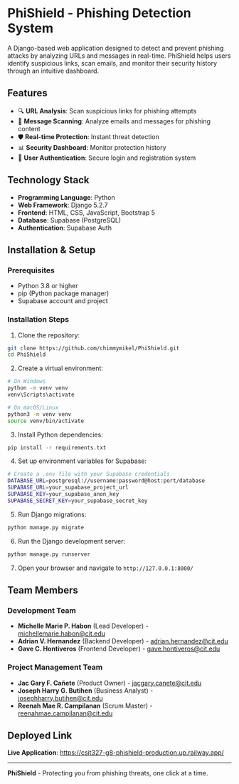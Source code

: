 # PhiShield - Phishing Detection System

A Django-based web application designed to detect and prevent phishing attacks by analyzing URLs and messages in real-time. PhiShield helps users identify suspicious links, scan emails, and monitor their security history through an intuitive dashboard.

## Features

- 🔍 **URL Analysis**: Scan suspicious links for phishing attempts
- 📧 **Message Scanning**: Analyze emails and messages for phishing content  
- 🛡️ **Real-time Protection**: Instant threat detection
- 📊 **Security Dashboard**: Monitor protection history
- 👥 **User Authentication**: Secure login and registration system

## Technology Stack

- **Programming Language**: Python
- **Web Framework**: Django 5.2.7
- **Frontend**: HTML, CSS, JavaScript, Bootstrap 5
- **Database**: Supabase (PostgreSQL)
- **Authentication**: Supabase Auth

## Installation & Setup

### Prerequisites
- Python 3.8 or higher
- pip (Python package manager)
- Supabase account and project

### Installation Steps

1. Clone the repository:
```bash
git clone https://github.com/chimmymikel/PhiShield.git
cd PhiShield
```

2. Create a virtual environment:
```bash
# On Windows
python -m venv venv
venv\Scripts\activate

# On macOS/Linux
python3 -m venv venv
source venv/bin/activate
```

3. Install Python dependencies:
```bash
pip install -r requirements.txt
```

4. Set up environment variables for Supabase:
```bash
# Create a .env file with your Supabase credentials
DATABASE_URL=postgresql://username:password@host:port/database
SUPABASE_URL=your_supabase_project_url
SUPABASE_KEY=your_supabase_anon_key
SUPABASE_SECRET_KEY=your_supabase_secret_key
```

5. Run Django migrations:
```bash
python manage.py migrate
```

6. Run the Django development server:
```bash
python manage.py runserver
```

7. Open your browser and navigate to `http://127.0.0.1:8000/`

## Team Members

### Development Team
- **Michelle Marie P. Habon** (Lead Developer) - michellemarie.habon@cit.edu
- **Adrian V. Hernandez** (Backend Developer) - adrian.hernandez@cit.edu
- **Gave C. Hontiveros** (Frontend Developer) - gave.hontiveros@cit.edu

### Project Management Team
- **Jac Gary F. Cañete** (Product Owner) - jacgary.canete@cit.edu
- **Joseph Harry G. Butihen** (Business Analyst) - josephharry.butihen@cit.edu
- **Reenah Mae R. Campilanan** (Scrum Master) - reenahmae.campilanan@cit.edu

## Deployed Link
**Live Application**: https://csit327-g8-phishield-production.up.railway.app/

---

**PhiShield** - Protecting you from phishing threats, one click at a time.
